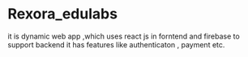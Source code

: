# Rexora_edulabs



it is dynamic web app ,which uses react js in forntend  and firebase to support backend
it has features like authenticaton , payment etc.

